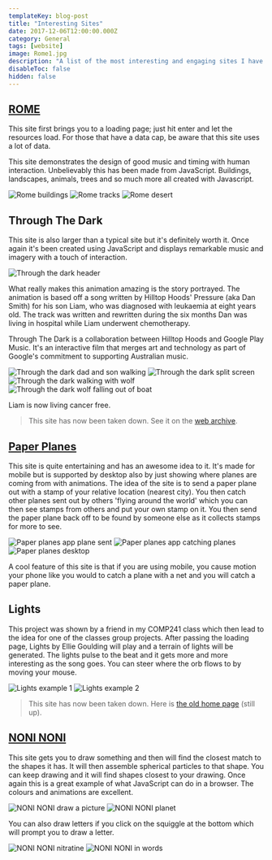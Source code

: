 ```yaml
---
templateKey: blog-post
title: "Interesting Sites"
date: 2017-12-06T12:00:00.000Z
category: General
tags: [website]
image: Rome1.jpg
description: "A list of the most interesting and engaging sites I have discovered which I recommend you to visit. I found them while on the hunt for colours and designs for projects."
disableToc: false
hidden: false
---
```


## [ROME](https://www.ro.me/)

This site first brings you to a loading page; just hit enter and let the resources load. For those that have a data cap, be aware that this site uses a lot of data.

This site demonstrates the design of good music and timing with human interaction. Unbelievably this has been made from JavaScript. Buildings, landscapes, animals, trees and so much more all created with Javascript.

![Rome buildings](Rome1.jpg)
![Rome tracks](Rome2.jpg)
![Rome desert](Rome3.jpg)

## Through The Dark

This site is also larger than a typical site but it's definitely worth it. Once again it's been created using JavaScript and displays remarkable music and imagery with a touch of interaction.

![Through the dark header](throughthedark1.png)

What really makes this animation amazing is the story portrayed. The animation is based off a song written by Hilltop Hoods' Pressure (aka Dan Smith) for his son Liam, who was diagnosed with leukaemia at eight years old. The track was written and rewritten during the six months Dan was living in hospital while Liam underwent chemotherapy.

Through The Dark is a collaboration between Hilltop Hoods and Google Play Music. It's an interactive film that merges art and technology as part of Google's commitment to supporting Australian music.

![Through the dark dad and son walking](throughthedark2.png)
![Through the dark split screen](throughthedark3.png)
![Through the dark walking with wolf](throughthedark4.png)
![Through the dark wolf falling out of boat](throughthedark5.png)

Liam is now living cancer free.

> This site has now been taken down. See it on the [web archive](https://web.archive.org/web/20180331215441/https://throughthedark.withgoogle.com/).

## [Paper Planes](https://paperplanes.world/)

This site is quite entertaining and has an awesome idea to it. It's made for mobile but is supported by desktop also by just showing where planes are coming from with animations. The idea of the site is to send a paper plane out with a stamp of your relative location (nearest city). You then catch other planes sent out by others 'flying around the world' which you can then see stamps from others and put your own stamp on it. You then send the paper plane back off to be found by someone else as it collects stamps for more to see.

![Paper planes app plane sent](paperplanes2.png)
![Paper planes app catching planes](paperplanes3.png)
![Paper planes desktop](paperplanes1.jpg)

A cool feature of this site is that if you are using mobile, you cause motion your phone like you would to catch a plane with a net and you will catch a paper plane.

## Lights

This project was shown by a friend in my COMP241 class which then lead to the idea for one of the classes group projects. After passing the loading page, Lights by Ellie Goulding will play and a terrain of lights will be generated. The lights pulse to the beat and it gets more and more interesting as the song goes. You can steer where the orb flows to by moving your mouse.

![Lights example 1](lights1.jpg)
![Lights example 2](lights2.jpg)

> This site has now been taken down. Here is [the old home page](https://helloenjoy.com/lights) (still up).

## [NONI NONI](https://noni.cmiscm.com/)

This site gets you to draw something and then will find the closest match to the shapes it has. It will then assemble spherical particles to that shape. You can keep drawing and it will find shapes closest to your drawing. Once again this is a great example of what JavaScript can do in a browser. The colours and animations are excellent.

![NONI NONI draw a picture](noninoni3.jpg)
![NONI NONI planet](noninoni4.jpg)

You can also draw letters if you click on the squiggle at the bottom which will prompt you to draw a letter.

![NONI NONI nitratine](noninoni1.jpg)
![NONI NONI in words](noninoni2.jpg)
